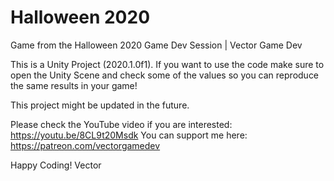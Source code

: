 # Halloween 2020
Game from the Halloween 2020 Game Dev Session | Vector Game Dev

This is a Unity Project (2020.1.0f1).
If you want to use the code make sure to open the Unity Scene and check some of the values so you can reproduce the same results in your game!

This project might be updated in the future.

Please check the YouTube video if you are interested: https://youtu.be/8CL9t20Msdk
You can support me here: https://patreon.com/vectorgamedev

Happy Coding!
Vector
